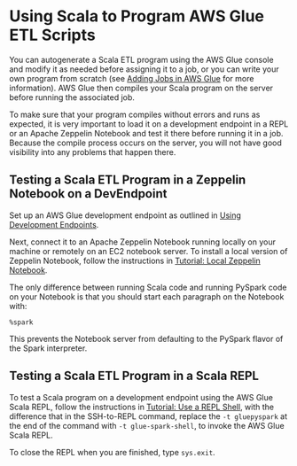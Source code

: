 # Using Scala to Program AWS Glue ETL Scripts<a name="glue-etl-scala-using"></a>

You can autogenerate a Scala ETL program using the AWS Glue console and modify it as needed before assigning it to a job, or you can write your own program from scratch \(see [Adding Jobs in AWS Glue](add-job.md) for more information\)\. AWS Glue then compiles your Scala program on the server before running the associated job\.

To make sure that your program compiles without errors and runs as expected, it is very important to load it on a development endpoint in a REPL or an Apache Zeppelin Notebook and test it there before running it in a job\. Because the compile process occurs on the server, you will not have good visibility into any problems that happen there\.

## Testing a Scala ETL Program in a Zeppelin Notebook on a DevEndpoint<a name="aws-glue-programming-scala-using-notebook"></a>

Set up an AWS Glue development endpoint as outlined in [Using Development Endpoints](dev-endpoint.md)\.

Next, connect it to an Apache Zeppelin Notebook running locally on your machine or remotely on an EC2 notebook server\. To install a local version of Zeppelin Notebook, follow the instructions in [Tutorial: Local Zeppelin Notebook](dev-endpoint-tutorial-local-notebook.md)\.

The only difference between running Scala code and running PySpark code on your Notebook is that you should start each paragraph on the Notebook with:

```
%spark
```

This prevents the Notebook server from defaulting to the PySpark flavor of the Spark interpreter\.

## Testing a Scala ETL Program in a Scala REPL<a name="aws-glue-programming-scala-using-repl"></a>

To test a Scala program on a development endpoint using the AWS Glue Scala REPL, follow the instructions in [Tutorial: Use a REPL Shell](dev-endpoint-tutorial-repl.md), with the difference that in the SSH\-to\-REPL command, replace the `-t gluepyspark` at the end of the command with `-t glue-spark-shell`, to invoke the AWS Glue Scala REPL\.

To close the REPL when you are finished, type `sys.exit`\.